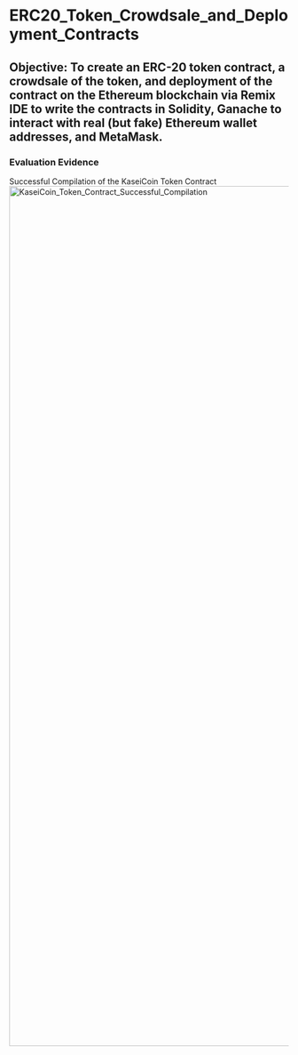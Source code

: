 # ERC20_Token_Crowdsale_and_Deployment_Contracts

## Objective: To create an ERC-20 token contract, a crowdsale of the token, and deployment of the contract on the Ethereum blockchain via Remix IDE to write the contracts in Solidity, Ganache to interact with real (but fake) Ethereum wallet addresses, and MetaMask.

### Evaluation Evidence

Successful Compilation of the KaseiCoin Token Contract
<img width="1547" alt="KaseiCoin_Token_Contract_Successful_Compilation" src="https://user-images.githubusercontent.com/108194033/204460840-57ad39f2-e98e-4d96-8016-61f05dedd06b.png">

